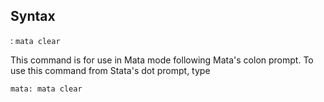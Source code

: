 ## Syntax

: `mata clear`

This command is for use in Mata mode following Mata's colon prompt. To
use this command from Stata's dot prompt, type

`mata: mata clear`
